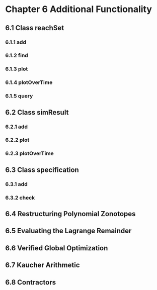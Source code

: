 # Chapter 6 Additional Functionality

## 6.1 Class reachSet

### 6.1.1 add



### 6.1.2 find



### 6.1.3 plot



### 6.1.4 plotOverTime



### 6.1.5 query



## 6.2 Class simResult

### 6.2.1 add



### 6.2.2 plot



### 6.2.3 plotOverTime





## 6.3 Class specification

### 6.3.1 add



### 6.3.2 check



## 6.4 Restructuring Polynomial Zonotopes



## 6.5 Evaluating the Lagrange Remainder



## 6.6 Verified Global Optimization



## 6.7 Kaucher Arithmetic



## 6.8 Contractors